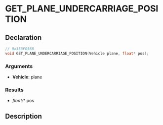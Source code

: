 # GET_PLANE_UNDERCARRIAGE_POSITION

## Declaration
```cpp
// 0x353F0568
void GET_PLANE_UNDERCARRIAGE_POSITION(Vehicle plane, float* pos);
```

### Arguments
- **Vehicle:** plane

### Results
- **float*:** pos

## Description

